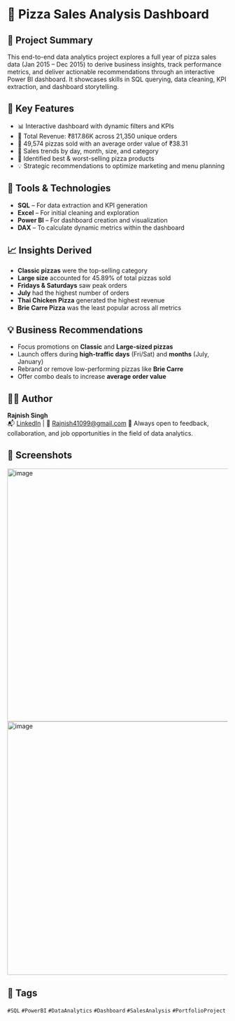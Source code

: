 
# 🍕 Pizza Sales Analysis Dashboard

## 📌 Project Summary
This end-to-end data analytics project explores a full year of pizza sales data (Jan 2015 – Dec 2015) to derive business insights, track performance metrics, and deliver actionable recommendations through an interactive Power BI dashboard. It showcases skills in SQL querying, data cleaning, KPI extraction, and dashboard storytelling.

## 🚀 Key Features
- 📊 Interactive dashboard with dynamic filters and KPIs
- 🧾 Total Revenue: ₹817.86K across 21,350 unique orders
- 🍕 49,574 pizzas sold with an average order value of ₹38.31
- 📅 Sales trends by day, month, size, and category
- 🥇 Identified best & worst-selling pizza products
- 💡 Strategic recommendations to optimize marketing and menu planning

## 🧰 Tools & Technologies
- **SQL** – For data extraction and KPI generation  
- **Excel** – For initial cleaning and exploration  
- **Power BI** – For dashboard creation and visualization  
- **DAX** – To calculate dynamic metrics within the dashboard

## 📈 Insights Derived
- **Classic pizzas** were the top-selling category  
- **Large size** accounted for 45.89% of total pizzas sold  
- **Fridays & Saturdays** saw peak orders  
- **July** had the highest number of orders  
- **Thai Chicken Pizza** generated the highest revenue  
- **Brie Carre Pizza** was the least popular across all metrics

## 💡 Business Recommendations
- Focus promotions on **Classic** and **Large-sized pizzas**
- Launch offers during **high-traffic days** (Fri/Sat) and **months** (July, January)
- Rebrand or remove low-performing pizzas like **Brie Carre**
- Offer combo deals to increase **average order value**


## 👨‍💻 Author
**Rajnish Singh**  
📬 [LinkedIn](https://linkedin.com/in/rajnish-singh-1b0946214/) | 📧 Rajnish41099@gmail.com 
💬 Always open to feedback, collaboration, and job opportunities in the field of data analytics.

## 📸 Screenshots
<img width="1043" height="578" alt="image" src="https://github.com/user-attachments/assets/252242ed-34e5-4b1d-b473-9c63e5247515" />
<img width="1051" height="579" alt="image" src="https://github.com/user-attachments/assets/4ca86e81-7bfb-4b8f-af73-cceeb2c6f648" />



## 🔖 Tags
`#SQL` `#PowerBI` `#DataAnalytics` `#Dashboard` `#SalesAnalysis` `#PortfolioProject`
